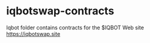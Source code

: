 # iqbotswap-contracts
Iqbot folder contains contracts for the $IQBOT
Web site https://iqbotswap.site
